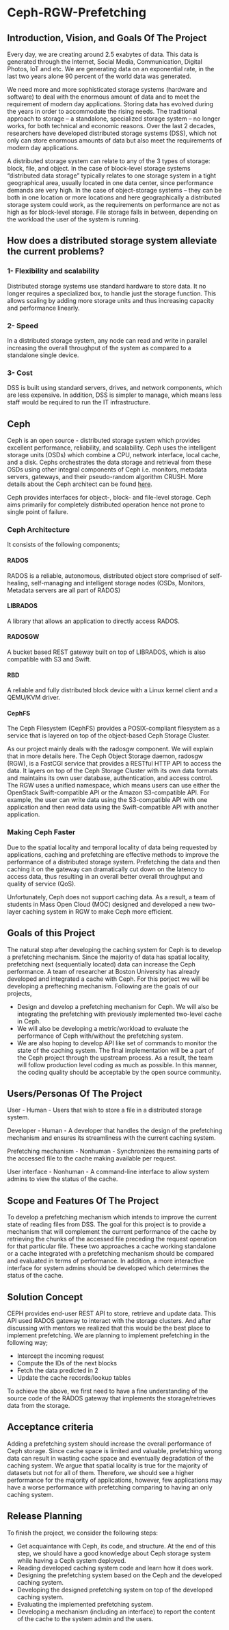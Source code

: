 # Ceph-RGW-Prefetching

## Introduction, Vision, and Goals Of The Project

Every day, we are creating around 2.5 exabytes of data. This data is generated through the Internet, Social Media, Communication, Digital Photos, IoT and etc. We are generating data on an exponential rate, in the last two years alone 90 percent of the world data was generated.

We need more and more sophisticated storage systems (hardware and software) to deal with the enormous amount of data and to meet the requirement of modern day applications. Storing data has evolved during the years in order to accommodate the rising needs. The traditional approach to storage – a standalone, specialized storage system – no longer works, for both technical and economic reasons. Over the last 2 decades, researchers have developed distributed storage systems (DSS), which not only can store enormous amounts of data but also meet the requirements of modern day applications. 

A distributed storage system can relate to any of the 3 types of storage: block, file, and object. In the case of block-level storage systems “distributed data storage” typically relates to one storage system in a tight geographical area, usually located in one data center, since performance demands are very high. In the case of object-storage systems – they can be both in one location or more locations and here geographically a distributed storage system could work, as the requirements on performance are not as high as for block-level storage. File storage falls in between, depending on the workload the user of the system is running.
  

## How does a distributed storage system alleviate the current problems?

### 1- Flexibility and scalability
Distributed storage systems use standard hardware to store data. It no longer requires a specialized box, to handle just the storage function. This allows scaling by adding more storage units and thus increasing capacity and performance linearly. 

### 2- Speed
In a distributed storage system, any node can read and write in parallel increasing the overall throughput of the system as compared to a standalone single device.

### 3- Cost
DSS is built using standard servers, drives, and network components, which are less expensive. In addition, DSS is simpler to manage, which means less staff would be required to run the IT infrastructure.

## Ceph

Ceph is an open source - distributed storage system which provides excellent performance, reliability, and scalability. Ceph uses the intelligent storage units (OSDs) which combine a CPU, network interface, local cache, and a disk. Cephs orchestrates the data storage and retrieval from these OSDs using other integral components of Ceph i.e. monitors, metadata servers, gateways, and their pseudo-random algorithm CRUSH. More details about the Ceph architect can be found [here](http://docs.ceph.com/docs/dumpling/architecture/).

Ceph provides interfaces for object-, block- and file-level storage. Ceph aims primarily for completely distributed operation hence not prone to single point of failure.


### Ceph Architecture
It consists of the following components;

#### RADOS 
RADOS is a reliable, autonomous, distributed object store comprised of self-healing, self-managing and intelligent storage nodes (OSDs, Monitors, Metadata servers are all part of RADOS)
#### LIBRADOS
A library that allows an application to directly access RADOS.
#### RADOSGW 
A bucket based REST gateway built on top of LIBRADOS, which is also compatible with S3 and Swift.
#### RBD 
A reliable and fully distributed block device with a Linux kernel client and a QEMU/KVM driver.
#### CephFS
The Ceph Filesystem (CephFS) provides a POSIX-compliant filesystem as a service that is layered on top of the object-based Ceph Storage Cluster. 

As our project mainly deals with the radosgw component. We will explain that in more details here. The Ceph Object Storage daemon, radosgw (RGW), is a FastCGI service that provides a RESTful HTTP API to access the data. It layers on top of the Ceph Storage Cluster with its own data formats and maintains its own user database, authentication, and access control. The RGW uses a unified namespace, which means users can use either the OpenStack Swift-compatible API or the Amazon S3-compatible API. For example, the user can write data using the S3-compatible API with one application and then read data using the Swift-compatible API with another application.

### Making Ceph Faster
Due to the spatial locality and temporal locality of data being requested by applications, caching and prefetching are effective methods to improve the performance of a distributed storage system. Prefetching the data and then caching it on the gateway can dramatically cut down on the latency to access data, thus resulting in an overall better overall throughput and quality of service (QoS).

Unfortunately, Ceph does not support caching data. As a result, a team of students in Mass Open Cloud (MOC) designed and developed a new two-layer caching system in RGW to make Ceph more efficient.

## Goals of this Project
The natural step after developing the caching system for Ceph is to develop a prefetching mechanism. Since the majority of data has spatial locality, prefetching next (sequentially located) data can increase the Ceph performance. A team of researcher at Boston University has already developed and integrated a cache with Ceph. For this porject we will be developing a prefteching mechanism. Following are the goals of our projects,
- Design and develop a prefetching mechanism for Ceph. We will also be integrating the prefetching with previously implemented two-level cache in Ceph.
- We will also be developing a metric/workload to evaluate the performance of Ceph with/without the prefetching system.
- We are also hoping to develop API like set of commands to monitor the state of the caching system.
The final implementation will be a part of the Ceph project through the upstream process. As a result, the team will follow production level coding as much as possible. In this manner, the coding quality should be acceptable by the open source community.


## Users/Personas Of The Project
User - Human - Users that wish to store a file in a distributed storage system.

Developer - Human - A developer that handles the design of the prefetching mechanism and ensures its streamliness with the current caching system.

Prefetching mechanism - Nonhuman - Synchronizes the remaining parts of the accessed file to the cache making available per request.

User interface - Nonhuman - A command-line interface to allow system admins to view the status of the cache.

## Scope and Features Of The Project
To develop a prefetching mechanism which intends to improve the current state of reading files from DSS. The goal for this project is to provide a mechanism that will complement the current performance of the cache by retrieving the chunks of the accessed file preceding the request operation for that particular file. These two approaches a cache working standalone or a cache integrated with a prefetching mechanism should be compared and evaluated in terms of performance. In addition, a more interactive interface for system admins should be developed which determines the status of the cache.

## Solution Concept

CEPH provides end-user REST API to store, retrieve and update data. This API used RADOS gateway to interact with the storage clusters. And after discussing with mentors we realized that this would be the best place to implement prefetching. We are planning to implement prefetching in the following way; 

- Intercept the incoming request 
- Compute the IDs of the next blocks
- Fetch the data predicted in 2
- Update the cache records/lookup tables

To achieve the above, we first need to have a fine understanding of the source code of the RADOS gateway that implements the storage/retrieves data from the storage. 


## Acceptance criteria

Adding a prefetching system should increase the overall performance of Ceph storage. Since cache space is limited and valuable, prefetching wrong data can result in wasting cache space and eventually degradation of the caching system. 
We argue that spatial locality is true for the majority of datasets but not for all of them. Therefore, we should see a higher performance for the majority of applications, however, few applications may have a worse performance with prefetching comparing to having an only caching system. 

## Release Planning
To finish the project, we consider the following steps:
- Get acquaintance with Ceph, its code, and structure. At the end of this step, we should have a good knowledge about Ceph storage system while having a Ceph system deployed.
- Reading developed caching system code and learn how it does work.
- Designing the prefetching system based on the Ceph and the developed caching system.
- Developing the designed prefetching system on top of the developed caching system.
- Evaluating the implemented prefetching system.
- Developing a mechanism (including an interface) to report the content of the cache to the system admin and the users.






